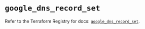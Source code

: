 # `google_dns_record_set`

Refer to the Terraform Registry for docs: [`google_dns_record_set`](https://registry.terraform.io/providers/hashicorp/google/6.49.0/docs/resources/dns_record_set).
